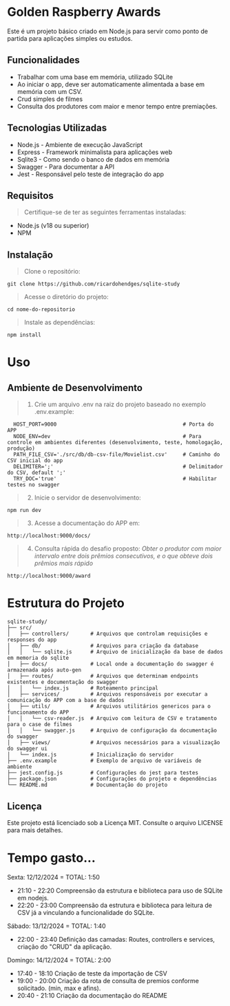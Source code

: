 # Golden Raspberry Awards

Este é um projeto básico criado em Node.js para servir como ponto de partida para aplicações simples ou estudos.

## Funcionalidades

* Trabalhar com uma base em memória, utilizado SQLite
* Ao iniciar o app, deve ser automaticamente alimentada a base em memória com um CSV.
* Crud simples de filmes
* Consulta dos produtores com maior e menor tempo entre premiações.

## Tecnologias Utilizadas

* Node.js - Ambiente de execução JavaScript
* Express - Framework minimalista para aplicações web
* Sqlite3 - Como sendo o banco de dados em memória
* Swagger - Para documentar a API
* Jest    - Responsável pelo teste de integração do app

## Requisitos

> Certifique-se de ter as seguintes ferramentas instaladas:

* Node.js (v18 ou superior)
* NPM

## Instalação

> Clone o repositório:

```git clone https://github.com/ricardohendges/sqlite-study```

> Acesse o diretório do projeto:

```cd nome-do-repositorio```

> Instale as dependências:

```npm install```

# Uso

## Ambiente de Desenvolvimento

> 1. Crie um arquivo .env na raiz do projeto baseado no exemplo .env.example:
```
  HOST_PORT=9000                                         # Porta do APP 
  NODE_ENV=dev                                           # Para controle em ambientes diferentes (desenvolvimento, teste, homologação, produção)
  PATH_FILE_CSV='./src/db/db-csv-file/Movielist.csv'     # Caminho do CSV inicial do app
  DELIMITER=';'                                          # Delimitador do CSV, default ';'
  TRY_DOC='true'                                         # Habilitar testes no swagger
```

> 2. Inicie o servidor de desenvolvimento:
```
npm run dev
```

> 3. Acesse a documentação do APP em:
```
http://localhost:9000/docs/
```

> 4. Consulta rápida do desafio proposto: _Obter o produtor com maior intervalo entre dois prêmios consecutivos, e o que
obteve dois prêmios mais rápido_
```
http://localhost:9000/award

```

# Estrutura do Projeto

```
sqlite-study/
├── src/
│   ├── controllers/       # Arquivos que controlam requisições e responses do app
│   ├── db/                # Arquivos para criação da database
│   │   └── sqlite.js      # Arquivo de inicialização da base de dados em memoria do sqlite
│   ├── docs/              # Local onde a documentação do swagger é armazenada após auto-gen
│   ├── routes/            # Arquivos que determinam endpoints existentes e documentação do swagger
│   │   └── index.js       # Roteamento principal
│   ├── services/          # Arquivos responsáveis por executar a comunicação do APP com a base de dados
│   ├── utils/             # Arquivos utilitários genericos para o funcionamento do APP
│   │   └── csv-reader.js  # Arquivo com leitura de CSV e tratamento para o case de filmes
│   │   └── swagger.js     # Arquivo de configuração da documentação do swagger
│   ├── views/             # Arquivos necessários para a visualização do swagger ui
│   └── index.js           # Inicialização do servidor
├── .env.example           # Exemplo de arquivo de variáveis de ambiente
├── jest.config.js         # Configurações do jest para testes
├── package.json           # Configurações do projeto e dependências
└── README.md              # Documentação do projeto
```

## Licença

Este projeto está licenciado sob a Licença MIT. Consulte o arquivo LICENSE para mais detalhes.

# Tempo gasto...

Sexta: 12/12/2024 = TOTAL: 1:50

* 21:10 - 22:20  Compreensão da estrutura e biblioteca para uso de SQLite em nodejs.
* 22:20 - 23:00  Compreensão da estrutura e biblioteca para leitura de CSV já a vinculando a funcionalidade do SQLite.

Sábado: 13/12/2024 = TOTAL: 1:40

* 22:00 - 23:40  Definição das camadas: Routes, controllers e services, criação do "CRUD" da aplicação.

Domingo: 14/12/2024 = TOTAL: 2:00

* 17:40 - 18:10  Criação de teste da importação de CSV
* 19:00 - 20:00  Criação da rota de consulta de premios conforme solicitado. (min, max e afins).
* 20:40 - 21:10  Criação da documentação do README